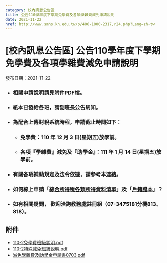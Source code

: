 ```yaml
---
category: 校內訊息公告區
title: 公告110學年度下學期免學費及各項學雜費減免申請說明
date: 2021-11-22
href: http://www.smhs.kh.edu.tw/p/406-1000-2317,r24.php?Lang=zh-tw
---
```


# [校內訊息公告區] 公告110學年度下學期免學費及各項學雜費減免申請說明

發布日期：2021-11-22

*   ### 相關申請說明請見附件PDF檔。
    
*   ### 紙本已發給各班，請副班長公告周知。
    
*   ### 為配合上傳財稅系統時程，申請截止時間如下：
    
    *   ### 免學費：110 年 **12 月 3 日(星期五)放學前**。
        
    *   ### 各項『學雜費』減免及『助學金』：**111 年 1 月 14 日(星期五)放學前**。
        
*   ### 有關各項補助規定及法令依據，請參考[**本連結**](https://sites.google.com/smhs.kh.edu.tw/smhs-tuitionandsubsidy/%E9%A6%96%E9%A0%81)。
    
*   ### **如何線上申請**「**[綜合所得稅各類所得資料清單](https://sites.google.com/smhs.kh.edu.tw/smhs-tuitionandsubsidy/%E5%85%8D%E5%AD%B8%E8%B2%BB%E7%94%B3%E8%AB%8B%E6%B3%A8%E6%84%8F%E4%BA%8B%E9%A0%85/%E7%B7%9A%E4%B8%8A%E7%94%B3%E8%AB%8B%E7%B6%9C%E5%90%88%E6%89%80%E5%BE%97%E7%A8%85%E5%90%84%E9%A1%9E%E6%89%80%E5%BE%97%E8%B3%87%E6%96%99%E6%B8%85%E5%96%AE)**」及「**[戶籍謄本](https://sites.google.com/smhs.kh.edu.tw/smhs-tuitionandsubsidy/%E5%85%8D%E5%AD%B8%E8%B2%BB%E7%94%B3%E8%AB%8B%E6%B3%A8%E6%84%8F%E4%BA%8B%E9%A0%85/%E7%B7%9A%E4%B8%8A%E7%94%B3%E8%AB%8B%E6%88%B6%E7%B1%8D%E8%AC%84%E6%9C%AC)**」？
    
*   ### 如有相關疑問， 歡迎洽詢教務處註冊組（07-3475181分機813、818）。

## 附件

- [110-2免學費班級說明.pdf](https://www.smhs.kh.edu.tw/var/file/0/1000/attach/86/pta_1925_3453688_65312.pdf)
- [110-2特殊減免班級說明.pdf](https://www.smhs.kh.edu.tw/var/file/0/1000/attach/86/pta_1926_3547161_65312.pdf)
- [減免學雜費及助學金申請書0703.pdf](https://www.smhs.kh.edu.tw/var/file/0/1000/attach/86/pta_1927_9045421_65312.pdf)
